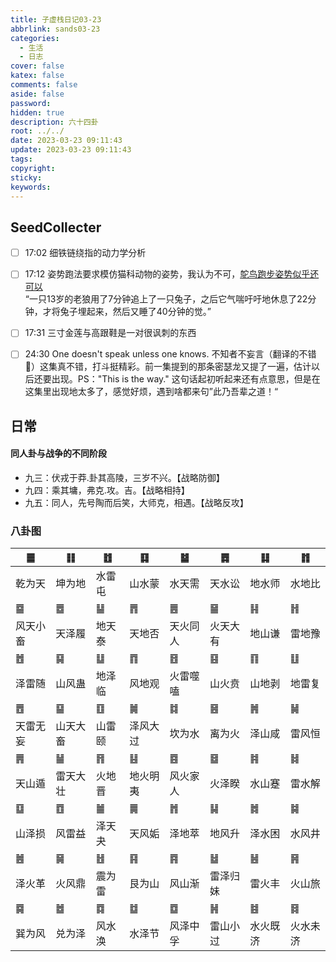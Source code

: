 ```yaml
---
title: 子虚栈日记03-23
abbrlink: sands03-23
categories:
  - 生活
  - 日志
cover: false
katex: false
comments: false
aside: false
password:
hidden: true
description: 六十四卦
root: ../../
date: 2023-03-23 09:11:43
update: 2023-03-23 09:11:43
tags:
copyright:
sticky:
keywords:
---
```


## SeedCollecter
- [ ] 17:02 细铁链绕指的动力学分析
- [ ] 17:12 姿势跑法要求模仿猫科动物的姿势，我认为不可，[鸵鸟跑步姿势似乎还可以](https://www.bilibili.com/video/BV1k44y1V7rF/)<br>“一只13岁的老狼用了7分钟追上了一只兔子，之后它气喘吁吁地休息了22分钟，才将兔子埋起来，然后又睡了40分钟的觉。”
- [ ] 17:31 三寸金莲与高跟鞋是一对很讽刺的东西
- [ ] 24:30 One doesn't speak unless one knows. 不知者不妄言（翻译的不错🙊）这集真不错，打斗挺精彩。前一集提到的那条密瑟龙又提了一遍，估计以后还要出现。PS："This is the way." 这句话起初听起来还有点意思，但是在这集里出现地太多了，感觉好烦，遇到啥都来句”此乃吾辈之道！“


## 日常
#### 同人卦与战争的不同阶段
* 九三：伏戎于莽.卦其高陵，三岁不兴。【战略防御】
* 九四：乘其墉，弗克.攻。吉。【战略相持】
* 九五：同人，先号陶而后笑，大师克，相遇。【战略反攻】

### 八卦图
| ䷀ | ䷁ | ䷂ | ䷃ | ䷄ | ䷅ | ䷆ | ䷇ |
| --- | --- | --- | --- | --- | --- | --- | --- |
| 乾为天 | 坤为地 | 水雷屯 | 山水蒙 | 水天需 | 天水讼 | 地水师 | 水地比 |
| ䷈ | ䷉ | ䷊ | ䷋ | ䷌ | ䷍ | ䷎ | ䷏ |
| 风天小畜 | 天泽履 | 地天泰 | 天地否 | 天火同人 | 火天大有 | 地山谦 | 雷地豫 |
| ䷐ | ䷑ | ䷒ | ䷓ | ䷔ | ䷕ | ䷖ | ䷗ |
| 泽雷随 | 山风蛊 | 地泽临 | 风地观 | 火雷噬嗑 | 山火贲 | 山地剥 | 地雷复 |
| ䷘ | ䷙ | ䷚ | ䷛ | ䷜ | ䷝ | ䷞ | ䷟ |
| 天雷无妄 | 山天大畜 | 山雷颐 | 泽风大过 | 坎为水 | 离为火 | 泽山咸 | 雷风恒 |
| ䷠ | ䷡ | ䷢ | ䷣ | ䷤ | ䷥ | ䷦ | ䷧ |
| 天山遁 | 雷天大壮 | 火地晋 | 地火明夷 | 风火家人 | 火泽睽 | 水山蹇 | 雷水解 |
| ䷨ | ䷩ | ䷪ | ䷫ | ䷬ | ䷭ | ䷮ | ䷯ |
| 山泽损 | 风雷益 | 泽天夬 | 天风姤 | 泽地萃 | 地风升 | 泽水困 | 水风井 |
| ䷰ | ䷱ | ䷲ | ䷳ | ䷴ | ䷵ | ䷶ | ䷷ |
| 泽火革 | 火风鼎 | 震为雷 | 艮为山 | 风山渐 | 雷泽归妹 | 雷火丰 | 火山旅 |
| ䷸ | ䷹ | ䷺ | ䷻ | ䷼ | ䷽ | ䷾ | ䷿ |
| 巽为风 | 兑为泽 | 风水涣 | 水泽节 | 风泽中孚 | 雷山小过 | 水火既济 | 火水未济 |